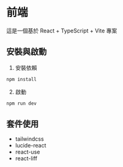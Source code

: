 # 前端

這是一個基於 React + TypeScript + Vite 專案

## 安裝與啟動

1. 安裝依賴

```bash
npm install
```

2. 啟動

```bash
npm run dev
```

## 套件使用

-   tailwindcss
-   lucide-react
-   react-use
-   react-liff
